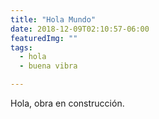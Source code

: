 ```yaml
---
title: "Hola Mundo"
date: 2018-12-09T02:10:57-06:00
featuredImg: ""
tags: 
  - hola
  - buena vibra

---
```


Hola, obra en construcción.